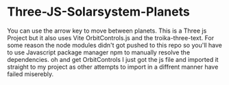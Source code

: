 # Three-JS-Solarsystem-Planets
You can use the arrow key to move between planets.
This is a Three js Project but it also uses Vite OrbitControls.js and the troika-three-text.
For some reason the node modules didn't got pushed to this repo so you'll have to use 
Javascript package manager npm to manually resolve the dependencies.
oh and get OrbitControls I just got the js file and imported it straight to my project 
as other attempts to import in a diffrent manner have failed miserebly.
